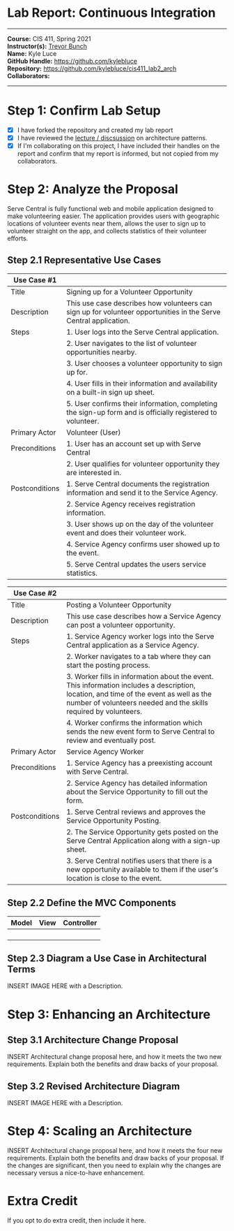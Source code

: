 # Lab Report: Continuous Integration
___
**Course:** CIS 411, Spring 2021  
**Instructor(s):** [Trevor Bunch](https://github.com/trevordbunch)  
**Name:** Kyle Luce  
**GitHub Handle:** https://github.com/kylebluce  
**Repository:** https://github.com/kylebluce/cis411_lab2_arch  
**Collaborators:** 
___

# Step 1: Confirm Lab Setup
- [x] I have forked the repository and created my lab report
- [x] I have reviewed the [lecture / discsussion](../assets/04p1_SolutionArchitectures.pdf) on architecture patterns.
- [x] If I'm collaborating on this project, I have included their handles on the report and confirm that my report is informed, but not copied from my collaborators.

# Step 2: Analyze the Proposal

Serve Central is fully functional web and mobile application designed to make volunteering easier. The application provides users with geographic locations of volunteer events near them, allows the user to sign up to volunteer straight on the app, and collects statistics of their volunteer efforts.

## Step 2.1 Representative Use Cases  

| Use Case #1 | |
|---|---|
| Title | Signing up for a Volunteer Opportunity |
| Description | This use case describes how volunteers can sign up for volunteer opportunities in the Serve Central application. |    
| Steps | 1. User logs into the Serve Central application. |
| | 2. User navigates to the list of volunteer opportunities nearby. |
| | 3. User chooses a volunteer opportunity to sign up for. | 
| | 4. User fills in their information and availability on a built-in sign up sheet. | 
| | 5. User confirms their information, completing the sign-up form and is officially registered to volunteer. |   
| Primary Actor | Volunteer (User) |    
| Preconditions | 1. User has an account set up with Serve Central |
| | 2. User qualifies for volunteer opportunity they are interested in. |    
| Postconditions | 1. Serve Central documents the registration information and send it to the Service Agency. |
| | 2. Service Agency receives registration information. |
| | 3. User shows up on the day of the volunteer event and does their volunteer work. |
| | 4. Service Agency confirms user showed up to the event. |
| | 5. Serve Central updates the users service statistics. |  

| Use Case #2 | |
|---|---|
| Title | Posting a Volunteer Opportunity |
| Description | This use case describes how a Service Agency can post a volunteer opportunity. |
| Steps | 1. Service Agency worker logs into the Serve Central application as a Service Agency. |   
| | 2. Worker navigates to a tab where they can start the posting process. |    
| | 3. Worker fills in information about the event. This information includes a description, location, and time of the event as well as the number of volunteers needed and the skills required by volunteers. |    
| | 4. Worker confirms the information which sends the new event form to Serve Central to review and eventually post. |   
| Primary Actor | Service Agency Worker |
| Preconditions | 1. Service Agency has a preexisting account with Serve Central. |
| | 2. Service Agency has detailed information about the Service Opportunity to fill out the form. |
| Postconditions | 1. Serve Central reviews and approves the Service Opportunity Posting. |
| | 2. The Service Opportunity gets posted on the Serve Central Application along with a sign-up sheet. |
| | 3. Serve Central notifies users that there is a new opportunity available to them if the user's location is close to the event. |

## Step 2.2 Define the MVC Components

| Model | View | Controller |
|---|---|---|
|  |  |  |
|  |  |  |
|  |  |  |
|  |  |  |

## Step 2.3 Diagram a Use Case in Architectural Terms
INSERT IMAGE HERE with a Description.

# Step 3: Enhancing an Architecture

## Step 3.1 Architecture Change Proposal
INSERT Architectural change proposal here, and how it meets the two new requirements.  Explain both the benefits and draw backs of your proposal.

## Step 3.2 Revised Architecture Diagram
INSERT IMAGE HERE with a Description.

# Step 4: Scaling an Architecture
INSERT Architectural change proposal here, and how it meets the four new requirements.  Explain both the benefits and draw backs of your proposal.  If the changes are significant, then you need to explain why the changes are necessary versus a nice-to-have enhancement.

# Extra Credit
If you opt to do extra credit, then include it here.
